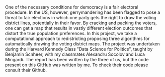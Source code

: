One of the necessary conditions for democracy is a fair electoral procedure. In the US, however, gerrymandering has been flagged to pose a threat to fair elections in which one party gets the right to draw the voting district lines, potentially in their favor. By cracking and packing the voters, one can get a map that results in vastly different election outcomes that distort the true population preferences. In this project, we take a computational approach to redistricting proposing three algorithms for automatically drawing the voting district maps.
The project was undertaken during the Harvard Kennedy Class "Data Science for Politics", taught by Benjamin Scnheer, with my classmates Alexandru Socolov and Luca Mingardi.
The report has been written by the three of us, but the code present on this GitHub was written by me. To check their code please consult their Github.
